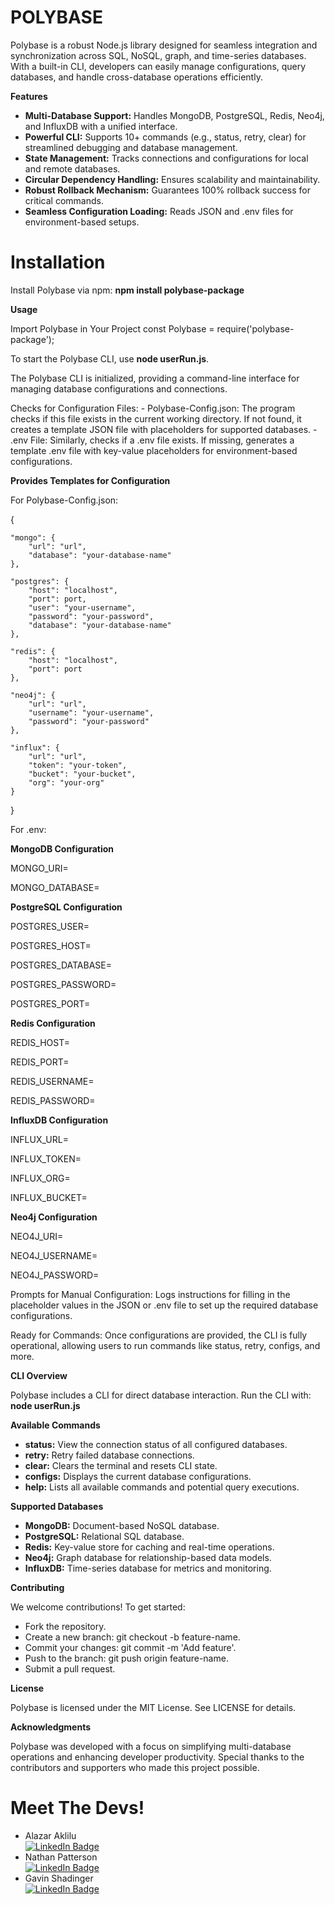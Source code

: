 <b><h1>POLYBASE</h1></b>

Polybase is a robust Node.js library designed for seamless integration and synchronization across SQL, NoSQL, graph, and time-series databases. With a built-in CLI, developers can easily manage configurations, query databases, and handle cross-database operations efficiently.

<b>Features</b>
- <b>Multi-Database Support:</b> Handles MongoDB, PostgreSQL, Redis, Neo4j, and InfluxDB with a unified interface.
- <b>Powerful CLI:</b> Supports 10+ commands (e.g., status, retry, clear) for streamlined debugging and database management.
- <b>State Management:</b> Tracks connections and configurations for local and remote databases.
- <b>Circular Dependency Handling:</b> Ensures scalability and maintainability.
- <b>Robust Rollback Mechanism:</b> Guarantees 100% rollback success for critical commands.
- <b>Seamless Configuration Loading:</b> Reads JSON and .env files for environment-based setups.

<h1>Installation</h1>

Install Polybase via npm:
<b>npm install polybase-package</b>

<b>Usage</b>

Import Polybase in Your Project
const Polybase = require('polybase-package');

To start the Polybase CLI, use <b>node userRun.js</b>. 

The Polybase CLI is initialized, providing a command-line interface for managing database configurations and connections. 

Checks for Configuration Files:
    - Polybase-Config.json: The program checks if this file exists in the current working directory. If not found, it creates a template JSON file with placeholders for supported databases.
    - .env File: Similarly, checks if a .env file exists. If missing, generates a template .env file with key-value placeholders for environment-based configurations.

<b>Provides Templates for Configuration</b>

For Polybase-Config.json:


{

    "mongo": {
        "url": "url",
        "database": "your-database-name"
    },

    "postgres": {
        "host": "localhost",
        "port": port,
        "user": "your-username",
        "password": "your-password",
        "database": "your-database-name"
    },

    "redis": {
        "host": "localhost",
        "port": port
    },

    "neo4j": {
        "url": "url",
        "username": "your-username",
        "password": "your-password"
    },

    "influx": {
        "url": "url",
        "token": "your-token",
        "bucket": "your-bucket",
        "org": "your-org"
    }

}

For .env:

<b>MongoDB Configuration</b>

MONGO_URI=

MONGO_DATABASE=

<b>PostgreSQL Configuration</b>

POSTGRES_USER=

POSTGRES_HOST=

POSTGRES_DATABASE=

POSTGRES_PASSWORD=

POSTGRES_PORT=

<b>Redis Configuration</b>

REDIS_HOST=

REDIS_PORT=

REDIS_USERNAME=

REDIS_PASSWORD=

<b>InfluxDB Configuration</b>

INFLUX_URL=

INFLUX_TOKEN=

INFLUX_ORG=

INFLUX_BUCKET=


<b>Neo4j Configuration</b>

NEO4J_URI=

NEO4J_USERNAME=

NEO4J_PASSWORD=

Prompts for Manual Configuration: Logs instructions for filling in the placeholder values in the JSON or .env file to set up the required database configurations.

Ready for Commands: Once configurations are provided, the CLI is fully operational, allowing users to run commands like status, retry, configs, and more.

<b>CLI Overview</b>

Polybase includes a CLI for direct database interaction. Run the CLI with: <b>node userRun.js</b>

<b>Available Commands</b>
- <b>status:</b> View the connection status of all configured databases.
- <b>retry:</b> Retry failed database connections.
- <b>clear:</b> Clears the terminal and resets CLI state.
- <b>configs:</b> Displays the current database configurations.
- <b>help:</b> Lists all available commands and potential query executions.


<b>Supported Databases</b>
- <b>MongoDB:</b> Document-based NoSQL database.
- <b>PostgreSQL:</b> Relational SQL database.
- <b>Redis:</b> Key-value store for caching and real-time operations.
- <b>Neo4j:</b> Graph database for relationship-based data models.
- <b>InfluxDB:</b> Time-series database for metrics and monitoring.


<b>Contributing</b>

We welcome contributions! To get started:
- Fork the repository.
- Create a new branch: git checkout -b feature-name.
- Commit your changes: git commit -m 'Add feature'.
- Push to the branch: git push origin feature-name.
- Submit a pull request.

<b>License</b>

Polybase is licensed under the MIT License. See LICENSE for details.

<b>Acknowledgments</b>

Polybase was developed with a focus on simplifying multi-database operations and enhancing developer productivity. Special thanks to the contributors and supporters who made this project possible.


<body>

  <h1>Meet The Devs!</h1>
  <ul class="name-list">
    <li class="name-item">
      <span>Alazar Aklilu</span>
      <div class="badges">
        <a href="https://www.linkedin.com/in/alazaraklilu/">
          <img src="https://img.shields.io/badge/LinkedIn-blue?style=for-the-badge&logo=linkedin&logoColor=white" alt="LinkedIn Badge"/>
        </a>
      </div>
    </li>
    <li class="name-item">
      <span>Nathan Patterson</span>
      <div class="badges">
        <a href="https://www.linkedin.com/in/nathan-patterson-aba798251/">
          <img src="https://img.shields.io/badge/LinkedIn-blue?style=for-the-badge&logo=linkedin&logoColor=white" alt="LinkedIn Badge"/>
        </a>
      </div>
    </li>
    <li class="name-item">
      <span>Gavin Shadinger</span>
      <div class="badges">
        <a href="https://www.linkedin.com/in/gavin-shadinger/">
          <img src="https://img.shields.io/badge/LinkedIn-blue?style=for-the-badge&logo=linkedin&logoColor=white" alt="LinkedIn Badge"/>
        </a>
      </div>
    </li>
    <!-- Add more names as needed -->
  </ul>

</body>
